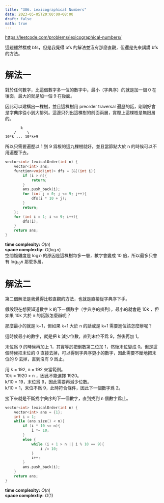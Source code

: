 ```yaml
---
title: "386. Lexicographical Numbers"
date: 2023-05-05T20:00:00+08:00
draft: false
math: true
---
```


https://leetcode.com/problems/lexicographical-numbers/

這題雖然標成 bfs，但是我覺得 bfs 的解法並沒有那麼直觀，但還是先來講講 bfs 的方法。

# 解法一

對於任何數字，比這個數字多一位的數字中，最小（字典序）的就是加一個 0 在後面，最大的就是加一個 9 在後面。

因此可以建構出一棵樹，並且這棵樹用 preorder traversal 遍歷的話，剛剛好會是字典序從小到大排列。這邊只列出這棵樹的前面兩層，實際上這棵樹是無限層的。
```
       k
    /     \
10*k ... 10*k+9
```
所以只需要遍歷以 1 到 9 爲根的這九棵樹就好，並且當節點大於 n 的時候可以不用遍歷下去。

```c++
vector<int> lexicalOrder(int n) {
    vector<int> ans;
    function<void(int)> dfs = [&](int i){
        if (i > n){
            return;
        }
        ans.push_back(i);
        for (int j = 0; j <= 9; j++){
            dfs(i * 10 + j);
        }
        return;
    };
    for (int i = 1; i <= 9; i++){
        dfs(i);
    }
    return ans;
}
```
**time complexity:** $O(n)$\
**space complextiy:** $O(\log n)$\
空間複雜度是 $\log n$ 的原因是這棵樹每多一層，數字會變成 10 倍，所以最多只會有 $\log_{10} n$ 那麼多層。

# 解法二
第二個解法是我覺得比較直觀的方法，也就是直接從字典序下手。

假設現在想要知道數字 k 的下一個數字（字典序的排列），最小的就會是 10k ，但如果 10k 大於 n 的話該怎麼辦呢？

那麼最小的就是 k+1，但如果 k+1 大於 n 的話或是 k+1 需要進位該怎麼辦呢？

這時候最小的數字，就是把 k 減少位數，直到末位不爲 9，然後再加 1。

末位爲 9 的時候再加上 1，其實等於把倒數第二位加 1，然後末位變成 0。但是這個時候把末位的 0 直接去掉，可以得到字典序更小的數字，因此需要不斷地把末位的 9 去掉，直到沒有 9 爲止。

用 k = 192, n = 192 來當範例。\
10k = 1920 > n ，因此不能選擇 1920。\
k/10 = 19，末位爲 9，因此需要再減少位數。\
k/10 = 1，末位不爲 9，此時符合條件，因此下一個數字爲 2。

接下來就是不斷找字典序的下一個數字，直到找到 n 個數字爲止。

```c++
vector<int> lexicalOrder(int n) {
    vector<int> ans = {1};
    int i = 1;
    while (ans.size() < n){
        if (i * 10 <= n){
            i *= 10;
        }
        else {
            while (i + 1 > n || i % 10 == 9){
                i /= 10;
            }
            i++;
        }
        ans.push_back(i);
    }
    return ans;
}
```
**time complexity:** $O(n)$\
**space complextiy:** $O(1)$